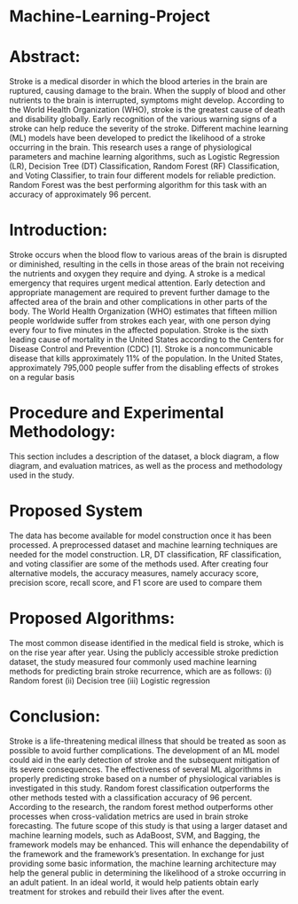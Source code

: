 # Machine-Learning-Project

# Abstract:

Stroke is a medical disorder in which the blood arteries in the brain are ruptured, causing damage to the brain. When the supply of blood and other nutrients to the brain is interrupted, symptoms might develop. According to the World Health Organization (WHO), stroke is the greatest cause of death and disability globally. Early recognition of the various warning signs of a stroke can help reduce the severity of the stroke. Different machine learning (ML) models have been developed to predict the likelihood of a stroke occurring in the brain. This research uses a range of physiological parameters and machine learning algorithms, such as Logistic Regression (LR), Decision Tree (DT) Classification, Random Forest (RF) Classification, and Voting Classifier, to train four different models for reliable prediction. Random Forest was the best performing algorithm for this task with an accuracy of approximately 96 percent. 


 # Introduction:
Stroke occurs when the blood flow to various areas of the brain is disrupted or diminished, resulting in the cells in those areas of the brain not receiving the nutrients and oxygen they require and dying. A stroke is a medical emergency that requires urgent medical attention. Early detection and appropriate management are required to prevent further damage to the affected area of the brain and other complications in other parts of the body. The World Health Organization (WHO) estimates that fifteen million people worldwide suffer from strokes each year, with one person dying every four to five minutes in the affected population. Stroke is the sixth leading cause of mortality in the United States according to the Centers for Disease Control and Prevention (CDC) [1]. Stroke is a noncommunicable disease that kills approximately 11% of the population. In the United States, approximately 795,000 people suffer from the disabling effects of strokes on a regular basis

# Procedure and Experimental Methodology:
This section includes a description of the dataset, a block diagram, a flow diagram, and evaluation matrices, as well as the process and methodology used in the study.

#  Proposed System
The data has become available for model construction once it has been processed. A preprocessed dataset and machine learning techniques are needed for the model construction. LR, DT classification, RF classification, and voting classifier are some of the methods used. After creating four alternative models, the accuracy measures, namely accuracy score, precision score, recall score, and F1 score are used to compare them

# Proposed Algorithms:
The most common disease identified in the medical field is stroke, which is on the rise year after year. Using the publicly accessible stroke prediction dataset, the study measured four commonly used machine learning methods for predicting brain stroke recurrence, which are as follows:
(i)	Random forest
(ii)	Decision tree
(iii)	Logistic regression



# Conclusion:
Stroke is a life-threatening medical illness that should be treated as soon as possible to avoid further complications. The development of an ML model could aid in the early detection of stroke and the subsequent mitigation of its severe consequences. The effectiveness of several ML algorithms in properly predicting stroke based on a number of physiological variables is investigated in this study. Random forest classification outperforms the other methods tested with a classification accuracy of 96 percent. According to the research, the random forest method outperforms other processes when cross-validation metrics are used in brain stroke forecasting. The future scope of this study is that using a larger dataset and machine learning models, such as AdaBoost, SVM, and Bagging, the framework models may be enhanced. This will enhance the dependability of the framework and the framework’s presentation. In exchange for just providing some basic information, the machine learning architecture may help the general public in determining the likelihood of a stroke occurring in an adult patient. In an ideal world, it would help patients obtain early treatment for strokes and rebuild their lives after the event.

